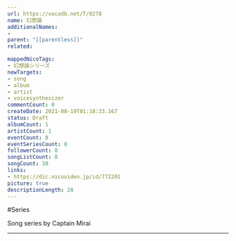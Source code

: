 ```yaml
---
url: https://vocadb.net/T/8278
name: 幻想論
additionalNames: 
- 
parent: "[[parentless]]"
related:

mappedNicoTags:
- 幻想論シリーズ
newTargets:
- song
- album
- artist
- voicesynthesizer
commentCount: 0
createDate: 2021-08-19T01:18:33.167
status: Draft
albumCount: 1
artistCount: 1
eventCount: 0
eventSeriesCount: 0
followerCount: 0
songListCount: 0
songCount: 10
links: 
- https://dic.nicovideo.jp/id/772201
picture: true
descriptionLength: 28
---
```


#Series

Song series by Captain Mirai

---

